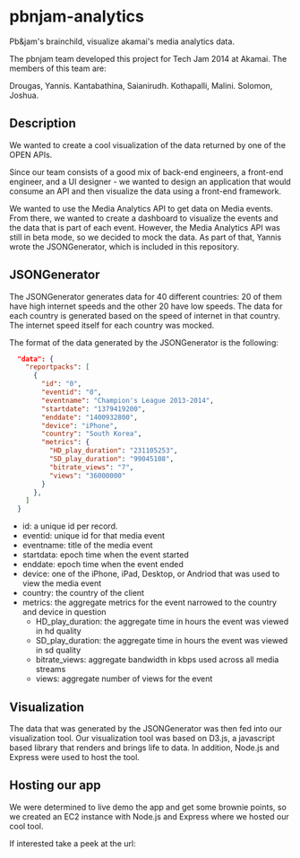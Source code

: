 # pbnjam-analytics

Pb&jam's brainchild, visualize akamai's media analytics data.

The pbnjam team developed this project for Tech Jam 2014 at Akamai. The members of this team are:

Drougas, Yannis. 
Kantabathina, Saianirudh.
Kothapalli, Malini.
Solomon, Joshua.

## Description

We wanted to create a cool visualization of the data returned by one of the OPEN APIs.

Since our team consists of a good mix of back-end engineers, a front-end engineer, and a UI designer - we wanted to design an application that would consume an API and then visualize the data using a front-end framework.

We wanted to use the Media Analytics API to get data on Media events. From there, we wanted to create a dashboard to visualize the events and the data that is part of each event. However, the Media Analytics API was still in beta mode, so we decided to mock the data. As part of that, Yannis wrote the JSONGenerator, which is included in this repository.

## JSONGenerator

The JSONGenerator generates data for 40 different countries: 20 of them have high internet speeds and the other 20 have low speeds. The data for each country is generated based on the speed of internet in that country. The internet speed itself for each country was mocked.

The format of the data generated by the JSONGenerator is the following:
```json
  "data": {
    "reportpacks": [
      {
        "id": "0",
        "eventid": "0",
        "eventname": "Champion's League 2013-2014",
        "startdate": "1379419200",
        "enddate": "1400932800",
        "device": "iPhone",
        "country": "South Korea",
        "metrics": {
          "HD_play_duration": "231105253",
          "SD_play_duration": "99045108",
          "bitrate_views": "7",
          "views": "36000000"
        }
      },
    ]
  }
```
* id: a unique id per record.
* eventid: unique id for that media event
* eventname: title of the media event
* startdata: epoch time when the event started
* enddate: epoch time when the event ended
* device: one of the iPhone, iPad, Desktop, or Andriod that was used to view the media event
* country: the country of the client
* metrics: the aggregate metrics for the event narrowed to the country and device in question
  * HD_play_duration: the aggregate time in hours the event was viewed in hd quality
  * SD_play_duration: the aggregate time in hours the event was viewed in sd quality
  * bitrate_views: aggregate bandwidth in kbps used across all media streams
  * views: aggregate number of views for the event

## Visualization

The data that was generated by the JSONGenerator was then fed into our visualization tool. Our visualization tool was based on D3.js, a javascript based library that renders and brings life to data. In addition, Node.js and Express were used to host the tool.

## Hosting our app

We were determined to live demo the app and get some brownie points, so we created an EC2 instance with Node.js and Express where we hosted our cool tool. 

If interested take a peek at the url: 


